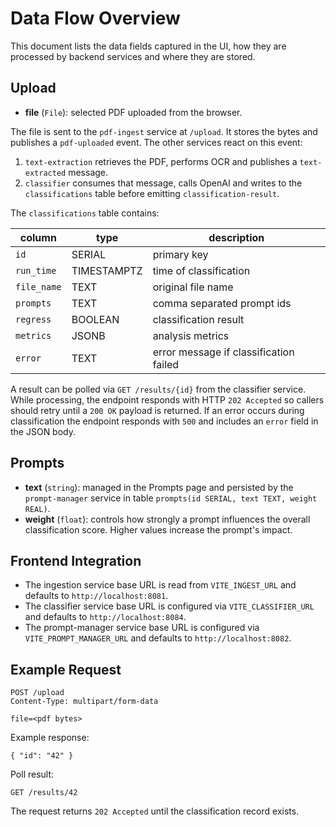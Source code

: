 # Data Flow Overview

This document lists the data fields captured in the UI, how they are
processed by backend services and where they are stored.

## Upload
- **file** (`File`): selected PDF uploaded from the browser.

The file is sent to the `pdf-ingest` service at `/upload`. It stores the bytes
and publishes a `pdf-uploaded` event. The other services react on this event:

1. `text-extraction` retrieves the PDF, performs OCR and publishes a
   `text-extracted` message.
2. `classifier` consumes that message, calls OpenAI and writes to the
   `classifications` table before emitting `classification-result`.

The `classifications` table contains:

| column       | type      | description                     |
|--------------|-----------|---------------------------------|
| `id`         | SERIAL    | primary key                     |
| `run_time`   | TIMESTAMPTZ | time of classification        |
| `file_name`  | TEXT      | original file name              |
| `prompts`    | TEXT      | comma separated prompt ids      |
| `regress`    | BOOLEAN   | classification result           |
| `metrics`    | JSONB     | analysis metrics                |
| `error`      | TEXT      | error message if classification failed |

A result can be polled via `GET /results/{id}` from the classifier service.
While processing, the endpoint responds with HTTP `202 Accepted` so callers
should retry until a `200 OK` payload is returned. If an error occurs during
classification the endpoint responds with `500` and includes an `error`
field in the JSON body.

## Prompts
- **text** (`string`): managed in the Prompts page and persisted by the
  `prompt-manager` service in table `prompts(id SERIAL, text TEXT, weight REAL)`.
- **weight** (`float`): controls how strongly a prompt influences the overall
  classification score. Higher values increase the prompt's impact.

## Frontend Integration
- The ingestion service base URL is read from `VITE_INGEST_URL` and defaults to
  `http://localhost:8081`.
- The classifier service base URL is configured via `VITE_CLASSIFIER_URL` and
  defaults to `http://localhost:8084`.
- The prompt-manager service base URL is configured via `VITE_PROMPT_MANAGER_URL`
  and defaults to `http://localhost:8082`.

## Example Request
```
POST /upload
Content-Type: multipart/form-data

file=<pdf bytes>
```

Example response:
```
{ "id": "42" }
```

Poll result:
```
GET /results/42
```
The request returns `202 Accepted` until the classification record exists.
